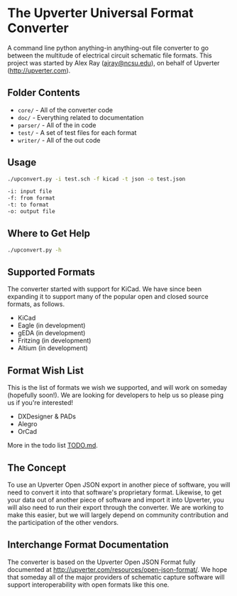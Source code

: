 The Upverter Universal Format Converter
=======================================
A command line python anything-in anything-out file converter to go between the multitude of electrical circuit schematic file formats. This project was started by Alex Ray (ajray@ncsu.edu), on behalf of Upverter (http://upverter.com).


Folder Contents
---------------

* `core/` - All of the converter code
* `doc/` - Everything related to documentation
* `parser/` - All of the in code
* `test/` - A set of test files for each format
* `writer/` - All of the out code


Usage
---------------

```bash
./upconvert.py -i test.sch -f kicad -t json -o test.json

-i: input file
-f: from format
-t: to format
-o: output file
```


Where to Get Help
---------------

```bash
./upconvert.py -h
```


Supported Formats
---------------

  The converter started with support for KiCad. We have since been expanding it to support many of the popular open and closed source formats, as follows.
* KiCad
* Eagle (in development)
* gEDA (in development)
* Fritzing (in development)
* Altium (in development)


Format Wish List
---------------

  This is the list of formats we wish we supported, and will work on someday (hopefully soon!). We are looking for developers to help us so please ping us if you're interested!
* DXDesigner & PADs
* Alegro
* OrCad

More in the todo list [TODO.md](https://github.com/upverter/schematic-file-converter/blob/master/TODO.md).


The Concept
---------------

  To use an Upverter Open JSON export in another piece of software, you will need to convert it into that software's proprietary format. Likewise, to get your data out of another piece of software and import it into Upverter, you will also need to run their export through the converter. We are working to make this easier, but we will largely depend on community contribution and the participation of the other vendors.


Interchange Format Documentation
---------------

  The converter is based on the Upverter Open JSON Format fully documented at http://upverter.com/resources/open-json-format/. We hope that someday all of the major providers of schematic capture software will support interoperability with open formats like this one.
